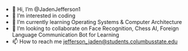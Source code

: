 - 👋 Hi, I’m @JadenJefferson1
- 👀 I’m interested in coding
- 🌱 I’m currently learning Operating Systems & Computer Architecture
- 💞️ I’m looking to collaborate on Face Recognition, Chess AI, Foreign Language Communication Bot for Learning
- 📫 How to reach me jefferson_jaden@students.columbusstate.edu

<!---
JadenJefferson1/JadenJefferson1 is a ✨ special ✨ repository because its `README.md` (this file) appears on your GitHub profile.
You can click the Preview link to take a look at your changes.
--->
